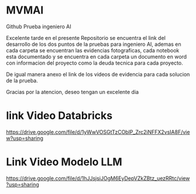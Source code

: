 # MVMAI
Github Prueba ingeniero AI

Excelente tarde en el presente Repositorio se encuentra el link del desarrollo de los dos puntos de la pruebas
para ingeniero AI, ademas en cada carpeta se encuentran las evidencias fotograficas, cada notebook esta documentado 
y se encuentra en cada carpeta un documento en word con informacion del proyecto como la deuda tecnica para cada proyecto.

De igual manera anexo el link de los videos de evidencia para cada solucion de la prueba.

Gracias por la atencion, deseo tengan un excelente dia


# link Video Databricks
https://drive.google.com/file/d/1yWwVOSGtTzCOblP_Zrc2iNFFX2vsIA8F/view?usp=sharing

# Link Video Modelo LLM
https://drive.google.com/file/d/1hJJsjsiJOgM6EyDepVZkZBtz_uezRRtc/view?usp=sharing